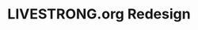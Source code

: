 ---
layout: project
title: LIVESTRONG.org Redesign
images:
  - /img/projects/Livestrong Redesign - Livestrong/2.jpg
  - /img/projects/Livestrong Redesign - Livestrong/3.jpg
  - /img/projects/Livestrong Redesign - Livestrong/9.jpg
  - /img/projects/Livestrong Redesign - Livestrong/10.jpg
tech: XHTML, CSS, C#, jQuery, MSSQL, Kentico CMS
client: LIVESTRONG Foundation
agency: Springbox
year: 2010
link: http://livestrong.org
type: desktop
---